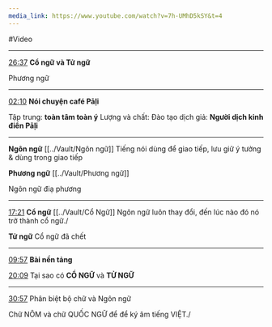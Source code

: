 ```yaml
---
media_link: https://www.youtube.com/watch?v=7h-UMhD5kSY&t=4
---
```

#Video

---
[26:37](https://www.youtube.com/watch?t=1597&v=7h-UMhD5kSY)
**Cổ ngữ và Tử ngữ**




Phương ngữ


---
[02:10](https://www.youtube.com/watch?v=7h-UMhD5kSY&t=130)
**Nói chuyện café Pāḷi**

Tập trung: **toàn tâm toàn ý**
Lượng và chất: 
Đào tạo dịch giả: **Người dịch kinh điển Pāḷi**






---
**Ngôn ngữ**
[[../Vault/Ngôn ngữ]]
Tiếng nói dùng để giao tiếp, lưu giữ ý tưởng & dùng trong giao tiếp

**Phương ngữ**
[[../Vault/Phương ngữ]]

Ngôn ngữ điạ phương

---
[17:21](https://www.youtube.com/watch?t=1041&v=7h-UMhD5kSY)
**Cổ ngữ**
[[../Vault/Cổ Ngữ]]
Ngôn ngữ luôn thay đổi, đến lúc nào đó nó trở thành cổ ngữ./


**Tử ngữ**
 Cổ ngữ đã chết

---
[09:57](https://www.youtube.com/watch?v=7h-UMhD5kSY&t=597)
**Bài nền tảng**

[20:09](https://www.youtube.com/watch?t=1209&v=7h-UMhD5kSY)
Tại sao có **CỔ NGỮ** và **TỬ NGỮ**

---
[30:57](https://www.youtube.com/watch?t=1857&v=7h-UMhD5kSY)
Phân biệt bộ chữ và Ngôn ngữ

Chữ NÔM và chữ QUỐC NGỮ để để ký âm tiếng VIỆT./
